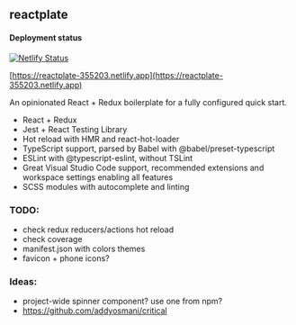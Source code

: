 ## reactplate

#### Deployment status

[![Netlify Status](https://api.netlify.com/api/v1/badges/f7de86a5-c5d7-43f8-b507-4cf6656eb752/deploy-status)](https://app.netlify.com/sites/reactplate-355203/deploys)

[https://reactplate-355203.netlify.app](https://reactplate-355203.netlify.app)

An opinionated React + Redux boilerplate for a fully configured quick start.

-   React + Redux
-   Jest + React Testing Library
-   Hot reload with HMR and react-hot-loader
-   TypeScript support, parsed by Babel with @babel/preset-typescript
-   ESLint with @typescript-eslint, without TSLint
-   Great Visual Studio Code support, recommended extensions and workspace settings enabling all features
-   SCSS modules with autocomplete and linting

### TODO:

-   check redux reducers/actions hot reload
-   check coverage
-   manifest.json with colors themes
-   favicon + phone icons?

### Ideas:

-   project-wide spinner component? use one from npm?
-   https://github.com/addyosmani/critical
